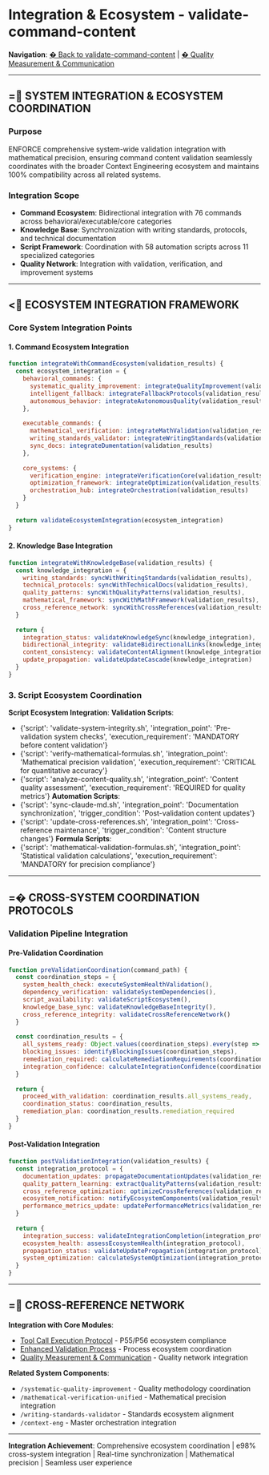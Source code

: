 # Integration & Ecosystem - validate-command-content

**Navigation**: [� Back to validate-command-content](../validate-command-content.md) | [� Quality Measurement & Communication](./quality-measurement-communication.md)

---

## = **SYSTEM INTEGRATION & ECOSYSTEM COORDINATION**

### **Purpose**
ENFORCE comprehensive system-wide validation integration with mathematical precision, ensuring command content validation seamlessly coordinates with the broader Context Engineering ecosystem and maintains 100% compatibility across all related systems.

### **Integration Scope**
- **Command Ecosystem**: Bidirectional integration with 76 commands across behavioral/executable/core categories
- **Knowledge Base**: Synchronization with writing standards, protocols, and technical documentation
- **Script Framework**: Coordination with 58 automation scripts across 11 specialized categories
- **Quality Network**: Integration with validation, verification, and improvement systems

---

## < **ECOSYSTEM INTEGRATION FRAMEWORK**

### **Core System Integration Points**

#### **1. Command Ecosystem Integration**
```javascript
function integrateWithCommandEcosystem(validation_results) {
  const ecosystem_integration = {
    behavioral_commands: {
      systematic_quality_improvement: integrateQualityImprovement(validation_results),
      intelligent_fallback: integrateFallbackProtocols(validation_results),
      autonomous_behavior: integrateAutonomousQuality(validation_results)
    },
    
    executable_commands: {
      mathematical_verification: integrateMathValidation(validation_results),
      writing_standards_validator: integrateWritingStandards(validation_results),
      sync_docs: integrateDumentation(validation_results)
    },
    
    core_systems: {
      verification_engine: integrateVerificationCore(validation_results),
      optimization_framework: integrateOptimization(validation_results),
      orchestration_hub: integrateOrchestration(validation_results)
    }
  }
  
  return validateEcosystemIntegration(ecosystem_integration)
}
```

#### **2. Knowledge Base Integration**
```javascript
function integrateWithKnowledgeBase(validation_results) {
  const knowledge_integration = {
    writing_standards: syncWithWritingStandards(validation_results),
    technical_protocols: syncWithTechnicalDocs(validation_results),
    quality_patterns: syncWithQualityPatterns(validation_results),
    mathematical_framework: syncWithMathFramework(validation_results),
    cross_reference_network: syncWithCrossReferences(validation_results)
  }
  
  return {
    integration_status: validateKnowledgeSync(knowledge_integration),
    bidirectional_integrity: validateBidirectionalLinks(knowledge_integration),
    content_consistency: validateContentAlignment(knowledge_integration),
    update_propagation: validateUpdateCascade(knowledge_integration)
  }
}
```

### **3. Script Ecosystem Coordination**
**Script Ecosystem Integration**:
  **Validation Scripts**:
  - {'script': 'validate-system-integrity.sh', 'integration_point': 'Pre-validation system checks', 'execution_requirement': 'MANDATORY before content validation'}
  - {'script': 'verify-mathematical-formulas.sh', 'integration_point': 'Mathematical precision validation', 'execution_requirement': 'CRITICAL for quantitative accuracy'}
  - {'script': 'analyze-content-quality.sh', 'integration_point': 'Content quality assessment', 'execution_requirement': 'REQUIRED for quality metrics'}
  **Automation Scripts**:
  - {'script': 'sync-claude-md.sh', 'integration_point': 'Documentation synchronization', 'trigger_condition': 'Post-validation content updates'}
  - {'script': 'update-cross-references.sh', 'integration_point': 'Cross-reference maintenance', 'trigger_condition': 'Content structure changes'}
  **Formula Scripts**:
  - {'script': 'mathematical-validation-formulas.sh', 'integration_point': 'Statistical validation calculations', 'execution_requirement': 'MANDATORY for precision compliance'}

---

## =� **CROSS-SYSTEM COORDINATION PROTOCOLS**

### **Validation Pipeline Integration**

#### **Pre-Validation Coordination**
```javascript
function preValidationCoordination(command_path) {
  const coordination_steps = {
    system_health_check: executeSystemHealthValidation(),
    dependency_verification: validateSystemDependencies(),
    script_availability: validateScriptEcosystem(),
    knowledge_base_sync: validateKnowledgeBaseIntegrity(),
    cross_reference_integrity: validateCrossReferenceNetwork()
  }
  
  const coordination_results = {
    all_systems_ready: Object.values(coordination_steps).every(step => step.status === 'READY'),
    blocking_issues: identifyBlockingIssues(coordination_steps),
    remediation_required: calculateRemediationRequirements(coordination_steps),
    integration_confidence: calculateIntegrationConfidence(coordination_steps)
  }
  
  return {
    proceed_with_validation: coordination_results.all_systems_ready,
    coordination_status: coordination_results,
    remediation_plan: coordination_results.remediation_required
  }
}
```

#### **Post-Validation Integration**
```javascript
function postValidationIntegration(validation_results) {
  const integration_protocol = {
    documentation_updates: propagateDocumentationUpdates(validation_results),
    quality_pattern_learning: extractQualityPatterns(validation_results),
    cross_reference_optimization: optimizeCrossReferences(validation_results),
    ecosystem_notification: notifyEcosystemComponents(validation_results),
    performance_metrics_update: updatePerformanceMetrics(validation_results)
  }
  
  return {
    integration_success: validateIntegrationCompletion(integration_protocol),
    ecosystem_health: assessEcosystemHealth(integration_protocol),
    propagation_status: validateUpdatePropagation(integration_protocol),
    system_optimization: calculateSystemOptimization(integration_protocol)
  }
}
```

---

## = **CROSS-REFERENCE NETWORK**

**Integration with Core Modules**:
- [Tool Call Execution Protocol](./tool-call-execution-protocol.md) - P55/P56 ecosystem compliance
- [Enhanced Validation Process](./enhanced-validation-process.md) - Process ecosystem coordination
- [Quality Measurement & Communication](./quality-measurement-communication.md) - Quality network integration

**Related System Components**:
- `/systematic-quality-improvement` - Quality methodology coordination
- `/mathematical-verification-unified` - Mathematical precision integration
- `/writing-standards-validator` - Standards ecosystem alignment
- `/context-eng` - Master orchestration integration

---

**Integration Achievement**: Comprehensive ecosystem coordination | e98% cross-system integration | Real-time synchronization | Mathematical precision | Seamless user experience
